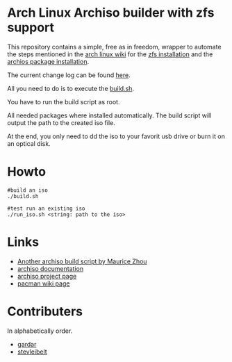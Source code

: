 # Arch Linux Archiso builder with zfs support

This repository contains a simple, free as in freedom, wrapper to automate the steps mentioned in the [arch linux wiki](https://wiki.archlinux.org) for the [zfs installation](https://wiki.archlinux.org/index.php/ZFS#Installation) and the [archios package installation](https://wiki.archlinux.org/index.php/Archiso#Installing_packages).

The current change log can be found [here](CHANGELOG.md).

All you need to do is to execute the [build.sh](https://github.com/stevleibelt/arch-linux-live-cd-iso-with-zfs/blob/master/build.sh).

You have to run the build script as root.

All needed packages where installed automatically. The build script will output the path to the created iso file.

At the end, you only need to dd the iso to your favorit usb drive or burn it on an optical disk.

# Howto

```
#build an iso
./build.sh

#test run an existing iso
./run_iso.sh <string: path to the iso>
```

# Links

* [Another archiso build script by Maurice Zhou](https://gitlab.com/m_zhou/archiso)
* [archiso documentation](https://git.archlinux.org/archiso.git/tree/docs)
* [archiso project page](https://git.archlinux.org/archiso.git)
* [pacman wiki page](https://wiki.archlinux.org/index.php/Pacman)

# Contributers

In alphabetically order.

* [gardar](https://github.com/gardar)
* [stevleibelt](https://github.com/stevleibelt)
